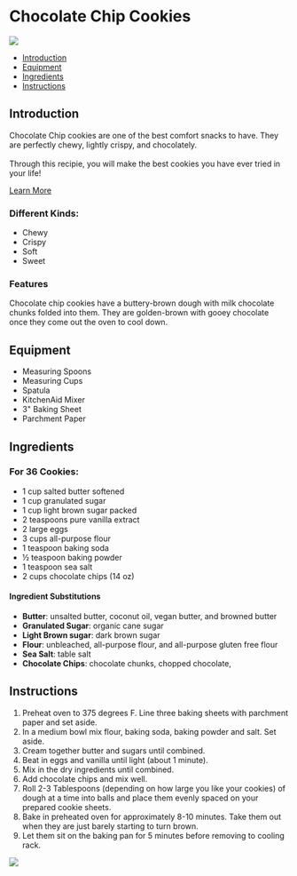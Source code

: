 <!DOCTYPE html>
<html>

<head>
  <title>Chocolate Chip Cookies</title>
</head>

<body>
  
  <h1>Chocolate Chip Cookies</h1>
  <img src="https://media.istockphoto.com/id/1996142693/photo/chocolate-chunk-cookies.webp?a=1&b=1&s=612x612&w=0&k=20&c=7dksg7AAWKEFvmdak_Tj988KjnFdygNde4QZ0qN8O0Y="/>
  <nav>
    <ul>
      <li><a href="#introduction">Introduction</a></li>
      <li><a href="#equipment">Equipment</a></li>
      <li><a href="#ingredients">Ingredients</a></li>
      <li><a href="#instructions">Instructions</a></li>
    </ul>
  </nav>
  
  <div id="introduction">
    <h2>Introduction</h2>
    <p>Chocolate Chip cookies are one of the best comfort snacks to have. They are perfectly chewy, lightly crispy, and chocolately. <br/><br/> Through this recipie, you will make the best cookies you have ever tried in your life!</p>
    <a href="https://en.wikipedia.org/wiki/Chocolate_chip_cookie" target="_blank">Learn More</a>
    <h3>Different Kinds:</h3>
    <ul>
      <li>Chewy</li>
      <li>Crispy</li>
      <li>Soft</li>
      <li>Sweet</li>
    </ul>
    <h3>Features</h3>
    <p>Chocolate chip cookies have a buttery-brown dough with milk chocolate chunks folded into them. They are golden-brown with gooey chocolate once they come out the oven to cool down.</p>
  </div>
    <div id="equipment">
    <h2>Equipment</h2>
    <ul>
      <li>Measuring Spoons</li>
      <li>Measuring Cups</li>
      <li>Spatula</li>
      <li>KitchenAid Mixer</li>
      <li>3" Baking Sheet</li>
      <li>Parchment Paper</li>
    </ul>
    </div>
  
  <div id="ingredients">
    <h2>Ingredients</h2>
    <h3>For 36 Cookies:</h3>
    <ul>
      <li>1 cup salted butter softened</li>
      <li>1 cup granulated sugar</li>
      <li>1 cup light brown sugar packed</li>
      <li>2 teaspoons pure vanilla extract</li>
      <li>2 large eggs</li>
      <li>3 cups all-purpose flour</li>
      <li>1 teaspoon baking soda</li>
      <li>½ teaspoon baking powder</li>
      <li>1 teaspoon sea salt</li>
      <li>2 cups chocolate chips (14 oz)</li>
    </ul>
    <h4>Ingredient Substitutions</h4>
    <p> 
    <ul>
      <li><strong>Butter</strong>: unsalted butter, coconut oil, vegan butter, and browned butter</li>
      <li><strong>Granulated Sugar</strong>: organic cane sugar</li>
      <li><strong>Light Brown sugar</strong>: dark brown sugar</li>
      <li><strong>Flour</strong>: unbleached, all-purpose flour, and all-purpose gluten free flour</li>
      <li><strong>Sea Salt</strong>: table salt</li>
      <li><strong>Chocolate Chips</strong>: chocolate chunks, chopped chocolate, </li>
    </ul>
  </p>
  </div>
  
  <div id="instructions">
    <h2>Instructions</h2>
    <p>
    <ol>
      <li>Preheat oven to 375 degrees F. Line three baking sheets with parchment paper and set aside.</li>
      <li>In a medium bowl mix flour, baking soda, baking powder and salt. Set aside.</li>
      <li>Cream together butter and sugars until combined.</li>
      <li>Beat in eggs and vanilla until light (about 1 minute).</li>
      <li>Mix in the dry ingredients until combined.</li>
      <li>Add chocolate chips and mix well.</li>
      <li>Roll 2-3 Tablespoons (depending on how large you like your cookies) of dough at a time into balls and place them evenly spaced on your prepared cookie sheets.</li>
      <li>Bake in preheated oven for approximately 8-10 minutes. Take them out when they are just barely starting to turn brown.</li>
      <li>Let them sit on the baking pan for 5 minutes before removing to cooling rack.</li>
    </ol>
  </p>
    <img src="https://media.istockphoto.com/id/1265001647/photo/chocolate-chip-cookies.webp?a=1&b=1&s=612x612&w=0&k=20&c=OYE2AnTuQ5G91zv0gm0EFevfuceZnJ6dQ6DwUdaEHEg=" />
  </div>
  
</body>
</html>
